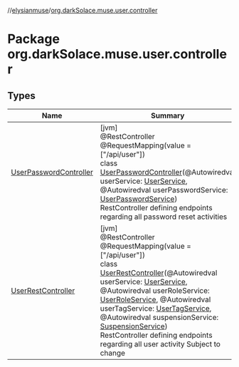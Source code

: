 //[elysianmuse](../../index.md)/[org.darkSolace.muse.user.controller](index.md)

# Package org.darkSolace.muse.user.controller

## Types

| Name | Summary |
|---|---|
| [UserPasswordController](-user-password-controller/index.md) | [jvm]<br>@RestController<br>@RequestMapping(value = [&quot;/api/user&quot;])<br>class [UserPasswordController](-user-password-controller/index.md)(@Autowiredval userService: [UserService](../org.darkSolace.muse.user.service/-user-service/index.md), @Autowiredval userPasswordService: [UserPasswordService](../org.darkSolace.muse.user.service/-user-password-service/index.md))<br>RestController defining endpoints regarding all password reset activities |
| [UserRestController](-user-rest-controller/index.md) | [jvm]<br>@RestController<br>@RequestMapping(value = [&quot;/api/user&quot;])<br>class [UserRestController](-user-rest-controller/index.md)(@Autowiredval userService: [UserService](../org.darkSolace.muse.user.service/-user-service/index.md), @Autowiredval userRoleService: [UserRoleService](../org.darkSolace.muse.user.service/-user-role-service/index.md), @Autowiredval userTagService: [UserTagService](../org.darkSolace.muse.user.service/-user-tag-service/index.md), @Autowiredval suspensionService: [SuspensionService](../org.darkSolace.muse.user.service/-suspension-service/index.md))<br>RestController defining endpoints regarding all user activity Subject to change |

